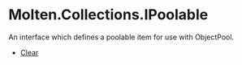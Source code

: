 ﻿  
# Molten.Collections.IPoolable
An interface which defines a poolable item for use with ObjectPool.
  
*  [Clear](docs/Molten.Utility/Molten/Collections/IPoolable/Clear.md)